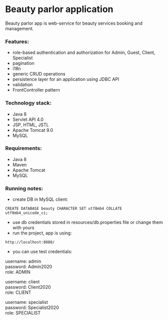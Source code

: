 # Beauty parlor application

Beauty parlor app is web-service for beauty services booking and management.

###  Features:

- role-based authentication and authorization for Admin, Guest, Client, Specialist
- pagination
- i18n
- generic CRUD operations
- persistence layer for an application using JDBC API
- validation
- FrontController pattern

###  Technology stack:
- Java 8
- Servlet API 4.0
- JSP, HTML, JSTL
- Apache Tomcat 9.0
- MySQL

###  Requirements:
- Java 8
- Maven
- Apache Tomcat
- MySQL

###  Running notes:
- create DB in MySQL client:
```
CREATE DATABASE beauty CHARACTER SET utf8mb4 COLLATE utf8mb4_unicode_ci;
```
- use db credentials stored in resources/db.properties file or change them with yours
- run the project, app is using:
```
http://localhost:8080/
```
- you can use test credentials:

username: admin\
password: Admin2020\
role: ADMIN


username: client\
password: Client2020\
role: CLIENT

username: specialist\
password: Specialist2020\
role: SPECIALIST
